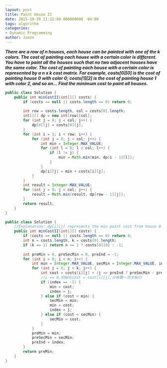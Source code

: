 ```yaml
---
layout: post
title: Paint House II
date: 2015-10-30 21:22:04.000000000 -04:00
tags: algorithm
categories:
- Dynamic Programming
author: Jason
---
```

<p><strong><em>There are a row of n houses, each house can be painted with one of the k colors. The cost of painting each house with a certain color is different. You have to paint all the houses such that no two adjacent houses have the same color. The cost of painting each house with a certain color is represented by a n x k cost matrix. For example, costs[0][0] is the cost of painting house 0 with color 0; costs[1][2] is the cost of painting house 1 with color 2, and so on... Find the minimum cost to paint all houses.</em></strong></p>


``` java
public class Solution {
    public int minCostII(int[][] costs) {
        if (costs == null || costs.length == 0) return 0;
        
        int row = costs.length, col = costs[0].length;
        int[][] dp = new int[row][col];
        for (int j = 0; j < col; j++) {
            dp[0][j] = costs[0][j];
        }
        for (int i = 1; i < row; i++) {
            for (int j = 0; j < col; j++) {
                int min = Integer.MAX_VALUE;
                for (int l = 0; l < col; l++) {
                    if (l != j) {
                        min = Math.min(min, dp[i - 1][l]);
                    }
                }
                dp[i][j] = min + costs[i][j];
            }
        }
        int result = Integer.MAX_VALUE;
        for (int j = 0; j < col; j++) {
            result = Math.min(result, dp[row - 1][j]);
        }
        return result;
    }
}
```
``` java
public class Solution {
    //Explanation: dp[i][j] represents the min paint cost from house 0 to house i when house i use color j; The formula will be dp[i][j] = Math.min(any k!= j| dp[i-1][k]) + costs[i][j]. Take a closer look at the formula, we don't need an array to represent dp[i][j], we only need to know the min cost to the previous house of any color and if the color j is used on previous house to get prev min cost, use the second min cost that are not using color j on the previous house. So I have three variable to record: prevMin, prevMinColor, prevSecondMin. and the above formula will be translated into: dp[currentHouse][currentColor] = (currentColor == prevMinColor? prevSecondMin: prevMin) + costs[currentHouse][currentColor].
    public int minCostII(int[][] costs) {
        if (costs == null || costs.length == 0) return 0;
        int n = costs.length, k = costs[0].length;
        if (k == 1) return n == 1 ? costs[0][0] : -1;
        
        int preMin = 0, preSecMin = 0, preInd = -1;
        for (int i = 0; i < n; i++) {
            int min = Integer.MAX_VALUE, secMin = Integer.MAX_VALUE, index = -1;
            for (int j = 0; j < k; j++) {
                int cost = costs[i][j] + (j == preInd ? preSecMin : preMin);
                //i == 0,初始化cost = cost[i][j],只有第一次才执行
                if (index == -1) {
                    min = cost;
                    index = j;
                } else if (cost < min) {
                    secMin = min;
                    min = cost;
                    index = j;
                } else if (cost < secMin) {
                    secMin = cost;
                }
            }
            preMin = min;
            preSecMin = secMin;
            preInd = index;
        }
        return preMin;
    }
}
```
